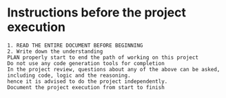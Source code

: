 # Instructions before the project execution
    1. READ THE ENTIRE DOCUMENT BEFORE BEGINNING
    2. Write down the understanding
    PLAN properly start to end the path of working on this project
    Do not use any code generation tools for completion
    In the project review, questions about any of the above can be asked, including code, logic and the reasoning. 
    hence it is advised to do the project independently.
    Document the project execution from start to finish